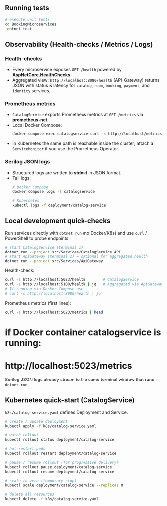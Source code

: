 ## Running tests

```bash
# execute unit tests
cd BookingMicroservices
 dotnet test
```

## Observability (Health-checks / Metrics / Logs)

### Health-checks
- Every microservice exposes `GET /health` powered by **AspNetCore.HealthChecks**.
- Aggregated view: `http://localhost:8080/health` (API-Gateway) returns JSON with status & latency for `catalog`, `room`, `booking`, `payment`, and `identity` services.

### Prometheus metrics
- `CatalogService` exports Prometheus metrics at `GET /metrics` via **prometheus-net**.
- Local Docker Compose:
  ```bash
  docker compose exec catalogservice curl -s http://localhost/metrics | head
  ```
- In Kubernetes the same path is reachable inside the cluster; attach a `ServiceMonitor` if you use the Prometheus Operator.

### Serilog JSON logs
- Structured logs are written to **stdout** in JSON format.
- Tail logs:
  ```bash
  # Docker Compose
  docker compose logs -f catalogservice

  # Kubernetes
  kubectl logs -f deployment/catalog-service
  ```

## Local development quick-checks

Run services directly with `dotnet run` (no Docker/K8s) and use `curl` / PowerShell to probe endpoints.

```bash
# start CatalogService (terminal 1)
dotnet run --project src/Services/CatalogService.API
# start ApiGateway (terminal 2) – optional for aggregated health
dotnet run --project src/Services/ApiGateway
```

Health-check:
```bash
curl -s http://localhost:5023/health        # CatalogService
curl -s http://localhost:5108/health | jq   # Aggregated via ApiGateway (local run, see launchSettings)
# If running via Docker Compose use:
# curl -s http://localhost:8080/health | jq
```

Prometheus metrics (first lines):
```bash
curl -s http://localhost:5023/metrics | head
```
# if Docker container catalogservice is running:
# http://localhost:5023/metrics

Serilog JSON logs already stream to the same terminal window that runs `dotnet run`.

## Kubernetes quick-start (CatalogService)

`k8s/catalog-service.yaml` defines Deployment and Service.

```bash
# create / update deployment
kubectl apply -f k8s/catalog-service.yaml

# watch rollout
kubectl rollout status deployment/catalog-service

# hot-restart pods
kubectl rollout restart deployment/catalog-service

# pause / resume rollout (for progressive delivery)
kubectl rollout pause deployment/catalog-service
kubectl rollout resume deployment/catalog-service

# scale to zero (temporary stop)
kubectl scale deployment/catalog-service --replicas 0

# delete all resources
kubectl delete -f k8s/catalog-service.yaml
```

